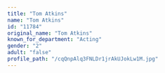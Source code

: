 ```yaml
---
title: "Tom Atkins"
name: "Tom Atkins"
id: "11784"
original_name: "Tom Atkins"
known_for_department: "Acting"
gender: "2"
adult: "false"
profile_path: "/cqQnpAlq3FNLDr1jrAkUJokLw1M.jpg"
---
```

